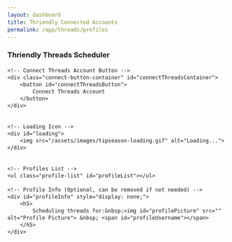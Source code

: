 ```yaml
---
layout: dashboard
title: Thriendly Connected Accounts
permalink: /app/threads/profiles
---
```


<style>
    /* Style for profile list */
    .profile-list {
        list-style: none;
        padding: 0;
        margin: 0;
    }

    .profile-item {
        display: flex;
        align-items: center;
        justify-content: space-between;
        padding: 10px;
        border: 1px solid #dee2e6;
        border-radius: 0.5rem;
        background-color: #ffffff;
        margin-bottom: 10px;
    }

    .profile-details {
        display: flex;
        align-items: center;
    }

    .profile-details img {
        width: 50px;
        height: 50px;
        border-radius: 50%;
        object-fit: cover;
        margin-right: 15px;
    }

    .profile-details .username {
        font-weight: bold;
        font-size: 1.1rem;
    }

    .profile-details .threadsUserId {
        font-size: 0.9rem;
        color: #6c757d;
    }

    .delete-button {
        background-color: #dc3545;
        border: none;
        color: #fff;
        padding: 6px 12px;
        border-radius: 4px;
        cursor: pointer;
        font-size: 0.9rem;
    }

    .delete-button:hover {
        background-color: #c82333;
    }

    /* Style for profile info (if needed) */
    #profileInfo h5 {
        display: flex;
        align-items: center;
        color: #198755; /* Bootstrap success color */
    }

    #profilePicture {
        width: 30px;
        height: 30px;
        border-radius: 50%;
        margin-left: 10px;
    }

    /* Adjusted loading icon style */
    #loading {
        display: none; /* Initially hidden, shown via JS */
        justify-content: center;
        align-items: center;
        text-align: center;
    }

    #loading img {
        width: 50px;
        height: 50px;
    }

    /* Style the Connect button */
    #connectThreadsButton {
        color: #fff;
        background-color: #198755; /* Bootstrap success color */
        border: none;
        padding: 10px 20px;
        font-size: 1rem;
        border-radius: 4px;
        cursor: pointer;
    }

    #connectThreadsButton:hover {
        background-color: #218838; /* Darker green on hover */
    }

    /* Container for Connect button to keep it visible */
    .connect-button-container {
        margin-bottom: 20px;
        text-align: left;
    }

    /* Style for "No profiles found" message */
    .no-profiles {
        text-align: center;
        color: #6c757d;
        font-size: 1rem;
        padding: 20px;
        border: 1px dashed #dee2e6;
        border-radius: 0.5rem;
        background-color: #f8f9fa;
    }
</style>

<div id="content" class="container mt-4">
    <h3 class="mb-4 text-primary">Thriendly Threads Scheduler</h3>

    <!-- Connect Threads Account Button -->
    <div class="connect-button-container" id="connectThreadsContainer">
        <button id="connectThreadsButton">
            Connect Threads Account
        </button>
    </div>


    <!-- Loading Icon -->
    <div id="loading">
        <img src="/assets/images/tipseason-loading.gif" alt="Loading...">
    </div>


    <!-- Profiles List -->
    <ul class="profile-list" id="profileList"></ul>

    <!-- Profile Info (Optional, can be removed if not needed) -->
    <div id="profileInfo" style="display: none;">
        <h5>
            Scheduling threads for:&nbsp;<img id="profilePicture" src="" alt="Profile Picture"> &nbsp; <span id="profileUsername"></span>
        </h5>
    </div>
</div>

<!-- Scripts -->
<script type="module" src="{{ site.baseurl }}/assets/js/firebaseauth.js"></script>
<script>const SCHEDULER_URL = '{{ site.schedulerService }}';</script>
<!-- Include jQuery -->
<script src="https://code.jquery.com/jquery-3.6.0.min.js"></script>
<!-- Include Bootstrap JS and its dependencies -->
<script src="https://cdn.jsdelivr.net/npm/bootstrap@5/dist/js/bootstrap.bundle.min.js"></script>
<!-- Include the JavaScript file -->
<script src="{{ site.baseurl }}/assets/js/dashboard/threads-profiles.js"></script>
